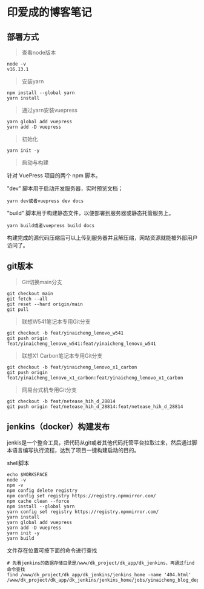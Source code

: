 # 印爱成的博客笔记

## 部署方式

> 查看node版本
```log
node -v
v16.13.1
```

> 安装yarn
```log
npm install --global yarn
yarn install
```

> 通过yarn安装vuepress

```log
yarn global add vuepress
yarn add -D vuepress
```

> 初始化

```log
yarn init -y
```

> 启动与构建

针对 VuePress 项目的两个 npm 脚本。

"dev" 脚本用于启动开发服务器，实时预览文档；

```log
yarn dev或者vuepress dev docs
```

"build" 脚本用于构建静态文件，以便部署到服务器或静态托管服务上。 

```log
yarn build或者vuepress build docs
```

构建完成的源代码压缩后可以上传到服务器并且解压缩，网站资源就能被外部用户访问了。

## git版本

> Git切换main分支
```
git checkout main
git fetch --all
git reset --hard origin/main
git pull
```

> 联想W541笔记本专用Git分支

```log
git checkout -b feat/yinaicheng_lenovo_w541
git push origin feat/yinaicheng_lenovo_w541:feat/yinaicheng_lenovo_w541
```

> 联想X1 Carbon笔记本专用Git分支

```log
git checkout -b feat/yinaicheng_lenovo_x1_carbon
git push origin feat/yinaicheng_lenovo_x1_carbon:feat/yinaicheng_lenovo_x1_carbon
```

> 网易台式机专用Git分支

```log
git checkout -b feat/netease_hih_d_28814
git push origin feat/netease_hih_d_28814:feat/netease_hih_d_28814
```

## jenkins（docker）构建发布

jenkis是一个整合工具，把代码从git或者其他代码托管平台拉取过来，然后通过脚本语言编写执行流程，达到了项目一键构建启动的目的。

shell脚本
```log
echo $WORKSPACE
node -v
npm -v
npm config delete registry
npm config set registry https://registry.npmmirror.com/
npm cache clean --force
npm install --global yarn
yarn config set registry https://registry.npmmirror.com/
yarn install
yarn global add vuepress
yarn add -D vuepress
yarn init -y
yarn build
```

文件存在位置可按下面的命令进行查找
```log
# 先看jenkins的数据存储目录是/www/dk_project/dk_app/dk_jenkins，再通过find命令查找
find /www/dk_project/dk_app/dk_jenkins/jenkins_home -name '404.html'
/www/dk_project/dk_app/dk_jenkins/jenkins_home/jobs/yinaicheng_blog_deployment/workspace/.site
```
